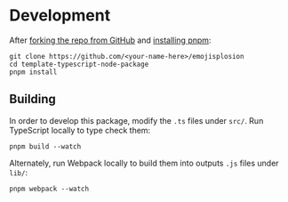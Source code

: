 # Development

After [forking the repo from GitHub](https://help.github.com/articles/fork-a-repo) and [installing pnpm](https://pnpm.io/installation):

```shell
git clone https://github.com/<your-name-here>/emojisplosion
cd template-typescript-node-package
pnpm install
```

## Building

In order to develop this package, modify the `.ts` files under `src/`.
Run TypeScript locally to type check them:

```shell
pnpm build --watch
```

Alternately, run Webpack locally to build them into outputs `.js` files under `lib/`:

```shell
pnpm webpack --watch
```
